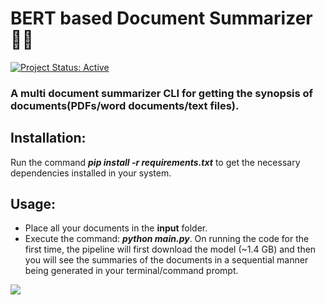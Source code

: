 # BERT based Document Summarizer 📑📝 
[![Project Status: Active](https://www.repostatus.org/badges/latest/active.svg)](https://www.repostatus.org/#active) 
### A multi document summarizer CLI for getting the synopsis of documents(PDFs/word documents/text files).

## Installation:
Run the command ***pip install -r requirements.txt*** to get the necessary dependencies installed in your system.

## Usage:
* Place all your documents in the **input** folder.
* Execute the command: ***python main.py***.
On running the code for the first time, the pipeline will first download the model (~1.4 GB) and then you will see the summaries of the documents in a sequential manner being generated in your terminal/command prompt.

<kbd>
<img src="https://user-images.githubusercontent.com/29462447/111086545-9e978d00-8542-11eb-839e-0d69d54b6874.png" data-canonical-src="https://user-images.githubusercontent.com/29462447/111086545-9e978d00-8542-11eb-839e-0d69d54b6874.png"/> 
</kbd>
